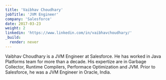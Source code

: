 ```yaml
---
title: 'Vaibhav Choudhary'
jobTitle: 'JVM Engineer'
company: 'Salesforce'
date: 2017-03-23
weight: 2
linkedin: 'https://www.linkedin.com/in/vaibhavchoudhary/'
_build:
  render: never
---
```


Vaibhav Choudhary is a JVM Engineer at Salesforce. He has worked in Java Platforms team for more than a decade. His expertize are in Garbage Collector, Runtime Compilers, Performace Optimization and JVM. Prior to Salesforce, he was a JVM Engineer in Oracle, India.
